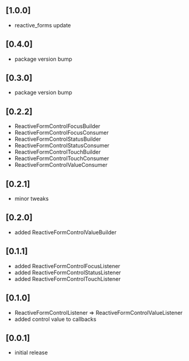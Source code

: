 ## [1.0.0]
* reactive_forms update

## [0.4.0]
* package version bump

## [0.3.0]
* package version bump

## [0.2.2]
* ReactiveFormControlFocusBuilder
* ReactiveFormControlFocusConsumer
* ReactiveFormControlStatusBuilder
* ReactiveFormControlStatusConsumer
* ReactiveFormControlTouchBuilder
* ReactiveFormControlTouchConsumer
* ReactiveFormControlValueConsumer

## [0.2.1]
* minor tweaks

## [0.2.0]
* added ReactiveFormControlValueBuilder

## [0.1.1]
* added ReactiveFormControlFocusListener
* added ReactiveFormControlStatusListener
* added ReactiveFormControlTouchListener

## [0.1.0]
* ReactiveFormControlListener => ReactiveFormControlValueListener
* added control value to callbacks
 
## [0.0.1]
* initial release